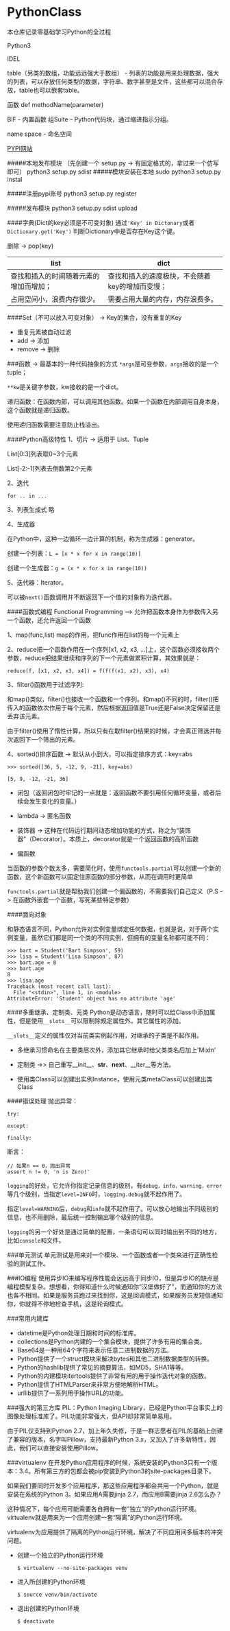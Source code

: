 # PythonClass
本仓库记录零基础学习Python的全过程

Python3

IDEL

table（另类的数组，功能远远强大于数组） - 列表的功能是用来处理数据，强大的列表，可以存放任何类型的数据，字符串、数字甚至是文件，这些都可以混合存放，table也可以嵌套table。

函数 def methodName(parameter)

BIF - 内置函数
组Suite - Python代码块，通过缩进指示分组。

name space - 命名空间

[PYPI网站](http://pypi.python.org)

#####本地发布模块
（先创建一个 setup.py -> 有固定格式的，拿过来一个仿写即可）
python3 setup.py sdist
#####模块安装在本地
sudo python3 setup.py instal

#####注册pypi账号
python3 setup.py register

#####发布模块
python3 setup.py sdist upload


####字典(Dict的key必须是不可变对象)
通过```'Key' in Dictonary```或者```Dictionary.get('Key')``` 判断Dictionary中是否存在Key这个键。

删除 -> pop(key)


|   list  |   dict   |
| ----    | ------   |
|查找和插入的时间随着元素的增加而增加；|查找和插入的速度极快，不会随着key的增加而变慢；|
| 占用空间小，浪费内存很少。| 需要占用大量的内存，内存浪费多。|


####Set（不可以放入可变对象） -> Key的集合，没有重复的Key
* 重复元素被自动过滤
* add -> 添加
* remove -> 删除


###函数 -> 最基本的一种代码抽象的方式
```*args```是可变参数，```args```接收的是一个tuple；

```**kw```是关键字参数，kw接收的是一个dict。

递归函数：在函数内部，可以调用其他函数。如果一个函数在内部调用自身本身，这个函数就是递归函数。

使用递归函数需要注意防止栈溢出。

####Python高级特性
1、切片 -> 适用于 List、Tuple

List[0:3]列表取0~3个元素

List[-2:-1]列表去倒数第2个元素

2、迭代

```for .. in ...```

3、列表生成式
略

4、生成器

在Python中，这种一边循环一边计算的机制，称为生成器：generator。

创建一个列表：```L = [x * x for x in range(10)]```

创建一个生成器：```g = (x * x for x in range(10))```

5、迭代器：Iterator。

可以被```next()```函数调用并不断返回下一个值的对象称为迭代器。


####函数式编程 Functional Programming --> 允许把函数本身作为参数传入另一个函数，还允许返回一个函数

1、map(func,list) 
map的作用，把func作用在list的每一个元素上

2、reduce把一个函数作用在一个序列[x1, x2, x3, ...]上，这个函数必须接收两个参数，reduce把结果继续和序列的下一个元素做累积计算，其效果就是：

```reduce(f, [x1, x2, x3, x4]) = f(f(f(x1, x2), x3), x4)```

3、filter()函数用于过滤序列:

和map()类似，filter()也接收一个函数和一个序列。和map()不同的时，filter()把传入的函数依次作用于每个元素，然后根据返回值是True还是False决定保留还是丢弃该元素。

由于filter()使用了惰性计算，所以只有在取filter()结果的时候，才会真正筛选并每次返回下一个筛出的元素。

4、sorted()排序函数 -> 默认从小到大，可以指定排序方式：key=abs

```
>>> sorted([36, 5, -12, 9, -21], key=abs)  

[5, 9, -12, -21, 36]

```

* 闭包（返回闭包时牢记的一点就是：返回函数不要引用任何循环变量，或者后续会发生变化的变量。）

* lambda -> 匿名函数

* 装饰器 -> 这种在代码运行期间动态增加功能的方式，称之为“装饰器”（Decorator）。本质上，decorator就是一个返回函数的高阶函数

* 偏函数

当函数的参数个数太多，需要简化时，使用```functools.partial```可以创建一个新的函数，这个新函数可以固定住原函数的部分参数，从而在调用时更简单

```functools.partial```就是帮助我们创建一个偏函数的，不需要我们自己定义（P.S -> 在函数外嵌套一个函数，写死某些特定参数）


####面向对象

和静态语言不同，Python允许对实例变量绑定任何数据，也就是说，对于两个实例变量，虽然它们都是同一个类的不同实例，但拥有的变量名称都可能不同：

```
>>> bart = Student('Bart Simpson', 59)
>>> lisa = Student('Lisa Simpson', 87)
>>> bart.age = 8
>>> bart.age
8
>>> lisa.age
Traceback (most recent call last):
  File "<stdin>", line 1, in <module>
AttributeError: 'Student' object has no attribute 'age'
```

####多重继承、定制类、元类
Python是动态语言，随时可以给Class中添加属性，但是使用```__slots__```可以限制除规定属性外，其它属性的添加。

```__slots__```定义的属性仅对当前类实例起作用，对继承的子类是不起作用。

* 多继承习惯命名在主要类层次外，添加其它继承时给父类类名后加上'MixIn'

* 定制类 ->> 自己重写__init__、__str__、__next__、__iter__等方法。

* 使用类Class可以创建出实例Instance，使用元类metaClass可以创建出类Class


####错误处理
抛出异常：

```
try:

except:

finally:
```
断言：

```
// 如果n == 0，抛出异常
assert n != 0, 'n is Zero!' 
```


```logging```的好处，它允许你指定记录信息的级别，有```debug，info，warning，error```等几个级别，当指定```level=INFO```时，```logging.debug```就不起作用了。

指定```level=WARNING```后，```debug```和```info```就不起作用了。可以放心地输出不同级别的信息，也不用删除，最后统一控制输出哪个级别的信息。

```logging```的另一个好处是通过简单的配置，一条语句可以同时输出到不同的地方，比如```console```和文件。

###单元测试
单元测试是用来对一个模块、一个函数或者一个类来进行正确性检验的测试工作。

###IO编程
使用异步IO来编写程序性能会远远高于同步IO，但是异步IO的缺点是编程模型复杂。想想看，你得知道什么时候通知你“汉堡做好了”，而通知你的方法也各不相同。如果是服务员跑过来找到你，这是回调模式，如果服务员发短信通知你，你就得不停地检查手机，这是轮询模式。

###常用内建库
 * datetime是Python处理日期和时间的标准库。
 * collections是Python内建的一个集合模块，提供了许多有用的集合类。
 * Base64是一种用64个字符来表示任意二进制数据的方法。
 * Python提供了一个struct模块来解决bytes和其他二进制数据类型的转换。
 * Python的hashlib提供了常见的摘要算法，如MD5，SHA1等等。
 * Python的内建模块itertools提供了非常有用的用于操作迭代对象的函数。
 * Python提供了HTMLParser来非常方便地解析HTML。
 * urllib提供了一系列用于操作URL的功能。

###强大的第三方库
PIL：Python Imaging Library，已经是Python平台事实上的图像处理标准库了。PIL功能非常强大，但API却非常简单易用。

由于PIL仅支持到Python 2.7，加上年久失修，于是一群志愿者在PIL的基础上创建了兼容的版本，名字叫Pillow，支持最新Python 3.x，又加入了许多新特性，因此，我们可以直接安装使用Pillow。


###virtualenv
在开发Python应用程序的时候，系统安装的Python3只有一个版本：3.4。所有第三方的包都会被pip安装到Python3的site-packages目录下。

如果我们要同时开发多个应用程序，那这些应用程序都会共用一个Python，就是安装在系统的Python 3。如果应用A需要jinja 2.7，而应用B需要jinja 2.6怎么办？

这种情况下，每个应用可能需要各自拥有一套“独立”的Python运行环境。virtualenv就是用来为一个应用创建一套“隔离”的Python运行环境。

virtualenv为应用提供了隔离的Python运行环境，解决了不同应用间多版本的冲突问题。

* 创建一个独立的Python运行环境

	```$ virtualenv --no-site-packages venv```


* 进入所创建的Python环境

	```$ source venv/bin/activate```

* 退出创建的Python环境

	```$ deactivate ```
	

